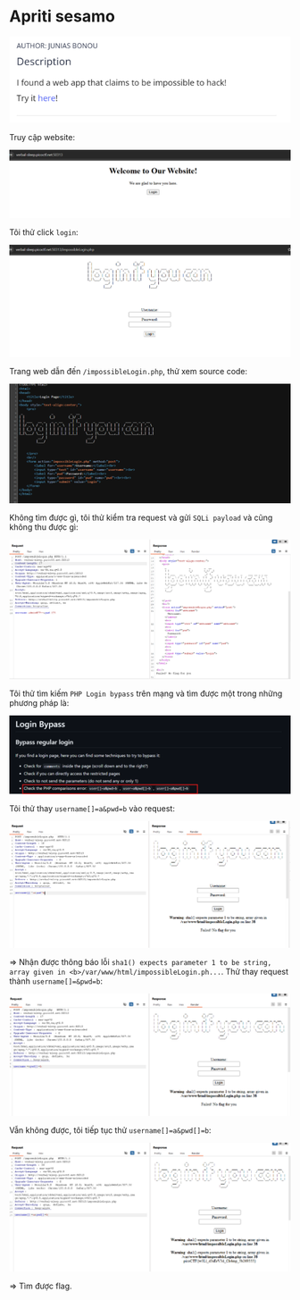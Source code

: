 # Apriti sesamo

![img](https://github.com/DucThinh47/PicoCTF_Writeups/blob/main/Web_Exploitation/images/image314.png?raw=true)

Truy cập website:

![img](https://github.com/DucThinh47/PicoCTF_Writeups/blob/main/Web_Exploitation/images/image315.png?raw=true)

Tôi thử click `login`:

![img](https://github.com/DucThinh47/PicoCTF_Writeups/blob/main/Web_Exploitation/images/image316.png?raw=true)

Trang web dẫn đến `/impossibleLogin.php`, thử xem source code:

![img](https://github.com/DucThinh47/PicoCTF_Writeups/blob/main/Web_Exploitation/images/image317.png?raw=true)

Không tìm được gì, tôi thử kiểm tra request và gửi `SQLi payload` và cũng không thu được gì:

![img](https://github.com/DucThinh47/PicoCTF_Writeups/blob/main/Web_Exploitation/images/image318.png?raw=true)

Tôi thử tìm kiếm `PHP Login bypass` trên mạng và tìm được một trong những phương pháp là:

![img](https://github.com/DucThinh47/PicoCTF_Writeups/blob/main/Web_Exploitation/images/image319.png?raw=true)

Tôi thử thay `username[]=a&pwd=b` vào request:

![img](https://github.com/DucThinh47/PicoCTF_Writeups/blob/main/Web_Exploitation/images/image320.png?raw=true)

=> Nhận được thông báo lỗi `sha1() expects parameter 1 to be string, array given in <b>/var/www/html/impossibleLogin.ph...`. Thử thay request thành `username[]=&pwd=b`:

![img](https://github.com/DucThinh47/PicoCTF_Writeups/blob/main/Web_Exploitation/images/image321.png?raw=true)

Vẫn không được, tôi tiếp tục thử `username[]=a&pwd[]=b`:

![img](https://github.com/DucThinh47/PicoCTF_Writeups/blob/main/Web_Exploitation/images/image322.png?raw=true)

=> Tìm được flag.



